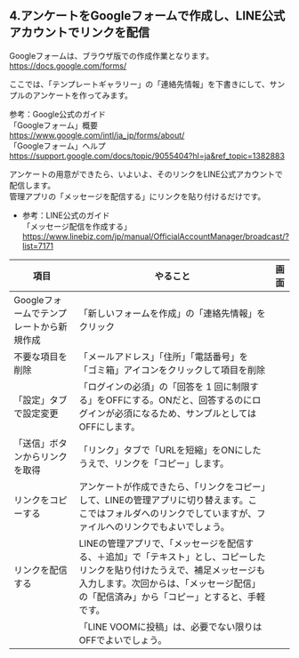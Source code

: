 ## 4.アンケートをGoogleフォームで作成し、LINE公式アカウントでリンクを配信
Googleフォームは、ブラウザ版での作成作業となります。  
https://docs.google.com/forms/  
  
ここでは、「テンプレートギャラリー」の「連絡先情報」を下書きにして、サンプルのアンケートを作ってみます。  
  
参考：Google公式のガイド  
「Googleフォーム」概要  
https://www.google.com/intl/ja_jp/forms/about/  
「Googleフォーム」ヘルプ  
https://support.google.com/docs/topic/9055404?hl=ja&ref_topic=1382883  
  
アンケートの用意ができたら、いよいよ、そのリンクをLINE公式アカウントで配信します。  
管理アプリの「メッセージを配信する」にリンクを貼り付けるだけです。  
- 参考：LINE公式のガイド  
「メッセージ配信を作成する」  
https://www.linebiz.com/jp/manual/OfficialAccountManager/broadcast/?list=7171  

|項目|やること|画面|
|---|---|---|
|Googleフォームでテンプレートから新規作成|「新しいフォームを作成」の「連絡先情報」をクリック||
|不要な項目を削除|「メールアドレス」「住所」「電話番号」を「ゴミ箱」アイコンをクリックして項目を削除||
|「設定」タブで設定変更|「ログインの必須」の「回答を 1 回に制限する」をOFFにする。ONだと、回答するのにログインが必須になるため、サンプルとしてはOFFにします。||
|「送信」ボタンからリンクを取得|「リンク」タブで「URLを短縮」をONにしたうえで、リンクを「コピー」します。||
|リンクをコピーする|アンケートが作成できたら、「リンクをコピー」して、LINEの管理アプリに切り替えます。ここではフォルダへのリンクでしていますが、ファイルへのリンクでもよいでしょう。||
|リンクを配信する|LINEの管理アプリで、「メッセージを配信する、＋追加」で「テキスト」とし、コピーしたリンクを貼り付けたうえで、補足メッセージも入力します。次回からは、「メッセージ配信」の「配信済み」から「コピー」とすると、手軽です。||
||「LINE VOOMに投稿」は、必要でない限りはOFFでよいでしょう。||
